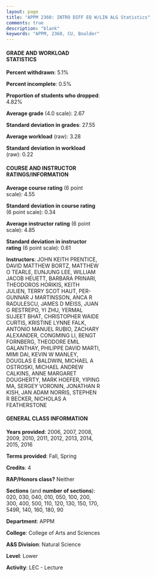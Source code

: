 ```yaml
---
layout: page
title: "APPM 2360: INTRO DIFF EQ W/LIN ALG Statistics"
comments: true
description: "blank"
keywords: "APPM, 2360, CU, Boulder"
--- 
```

<head>
<script src="https://ajax.googleapis.com/ajax/libs/jquery/2.1.3/jquery.min.js"></script>
<script src="https://dl.dropboxusercontent.com/s/pc42nxpaw1ea4o9/highcharts.js?dl=0"></script>
<!-- <script src="../assets/js/highcharts.js"></script> -->
<style type="text/css">@font-face {
	font-family: "Bebas Neue";
	src: url(https://www.filehosting.org/file/details/544349/BebasNeue%20Regular.otf) format("opentype");
	}
	h1.Bebas { 
		font-family: "Bebas Neue", Verdana, Tahoma;
	}
</style>
</head>
<body>
	<div id="container" style="float: right; width: 45%; height: 88%; margin-left: 2.5%; margin-right: 2.5%;"></div>
	<script language="JavaScript">
		$(document).ready(function() {
		var chart = {type: 'column'};
		var title = {text: 'Grade Distribution'};
		var xAxis = {categories: ['A','B','C','D','F'],crosshair: true};
		var yAxis = {min: 0,title: {text: 'Percentage'}};
		var tooltip = {headerFormat: '<center><b><span style="font-size:20px">{point.key}</span></b></center>',
		               pointFormat: '<td style="padding:0"><b>{point.y:.1f}%</b></td>',
		               footerFormat: '</table>',shared: true,useHTML: true};
		var plotOptions = {column: {pointPadding: 0.0,borderWidth: 0}};  
		var credits = {enabled: false};var series= [{name: 'Percent',data: [22.49,39.36,27.04,4.67,6.43,]}];
		var json = {};
		json.chart = chart;
		json.title = title;
		json.tooltip = tooltip;
		json.xAxis = xAxis;
		json.yAxis = yAxis;  
		json.series = series;
		json.plotOptions = plotOptions;  
		json.credits = credits;
		$('#container').highcharts(json);
	});
	</script>
</body>
			   
#### GRADE AND WORKLOAD STATISTICS

**Percent withdrawn**: 5.1%

**Percent incomplete**: 0.5%

**Proportion of students who dropped**: 4.82%

**Average grade** (4.0 scale): 2.67

**Standard deviation in grades**: 27.55

**Average workload** (raw): 3.28

**Standard deviation in workload** (raw): 0.22

#### COURSE AND INSTRUCTOR RATINGS/INFORMATION

**Average course rating** (6 point scale): 4.55

**Standard deviation in course rating** (6 point scale): 0.34

**Average instructor rating** (6 point scale): 4.85

**Standard deviation in instructor rating** (6 point scale): 0.61

**Instructors**: JOHN KEITH PRENTICE, DAVID MATTHEW BORTZ, MATTHEW O TEARLE, EUNJUNG LEE, WILLIAM JACOB HEUETT, BARBARA PRINARI, THEODOROS HORIKIS, KEITH JULIEN, TERRY SCOT HAUT, PER-GUNNAR J MARTINSSON, ANCA R RADULESCU, JAMES D MEISS, JUAN G RESTREPO, YI ZHU, YERMAL SUJEET BHAT, CHRISTOPHER WAIDE CURTIS, KRISTINE LYNNE FALK, ANTONIO MANUEL RUBIO, ZACHARY ALEXANDER, CONGMING LI, BENGT FORNBERG, THEODORE EMIL GALANTHAY, PHILIPPE DAVID MARTI, MIMI DAI, KEVIN W MANLEY, DOUGLAS E BALDWIN, MICHAEL A OSTROSKI, MICHAEL ANDREW CALKINS, ANNE MARGARET DOUGHERTY, MARK HOEFER, YIPING MA, SERGEY VORONIN, JONATHAN R KISH, JAN ADAM NORRIS, STEPHEN R BECKER, NICHOLAS A FEATHERSTONE

#### GENERAL CLASS INFORMATION

**Years provided**: 2006, 2007, 2008, 2009, 2010, 2011, 2012, 2013, 2014, 2015, 2016

**Terms provided**: Fall, Spring

**Credits**: 4

**RAP/Honors class?** Neither

**Sections** (and **number of sections**): 020, 030, 040, 010, 050, 100, 200, 300, 400, 500, 110, 120, 130, 150, 170, 549R, 140, 160, 180, 90

**Department**: APPM

**College**: College of Arts and Sciences

**A&S Division**: Natural Science

**Level**: Lower

**Activity**: LEC - Lecture